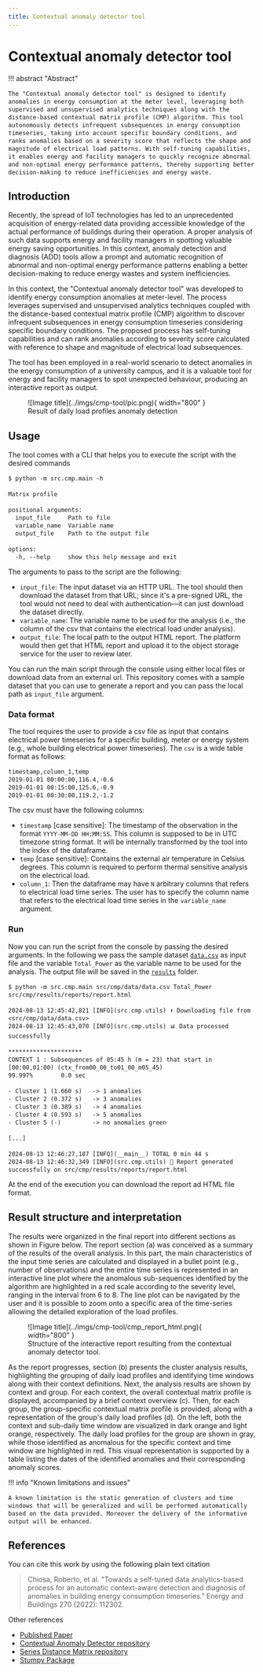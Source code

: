 ```yaml
---
title: Contextual anomaly detector tool
---
```


# Contextual anomaly detector tool

!!! abstract "Abstract"

    The "Contextual anomaly detector tool" is designed to identify anomalies in energy consumption at the meter level, leveraging both supervised and unsupervised analytics techniques along with the distance-based contextual matrix profile (CMP) algorithm. This tool autonomously detects infrequent subsequences in energy consumption timeseries, taking into account specific boundary conditions, and ranks anomalies based on a severity score that reflects the shape and magnitude of electrical load patterns. With self-tuning capabilities, it enables energy and facility managers to quickly recognize abnormal and non-optimal energy performance patterns, thereby supporting better decision-making to reduce inefficiencies and energy waste. 

## Introduction

Recently, the spread of IoT technologies has led to an unprecedented acquisition of energy-related data providing
accessible knowledge of the actual performance of buildings during their operation. A proper analysis of such data
supports energy and facility managers in spotting valuable energy saving opportunities. In this context, anomaly
detection and diagnosis (ADD) tools allow a prompt and automatic recognition of abnormal and non-optimal energy
performance patterns enabling a better decision-making to reduce energy wastes and system inefficiencies.

In this context, the "Contextual anomaly detector tool" was developed to identify energy consumption anomalies at meter-level.
The process leverages supervised and unsupervised
analytics techniques coupled with the distance-based contextual matrix profile (CMP) algorithm to discover infrequent
subsequences in energy consumption timeseries considering specific boundary conditions. The proposed process has
self-tuning capabilities and can rank anomalies according to severity score calculated with reference to shape and
magnitude of electrical load subsequences.

The tool has been employed in a real-world scenario to detect anomalies in the energy consumption of a university
campus, and it is a valuable tool for energy and facility managers to spot unexpected behaviour, producing an
interactive report as output.

<figure markdown="span">
  ![Image title](../imgs/cmp-tool/pic.png){ width="800" }
  <figcaption>Result of daily load profiles anomaly detection</figcaption>
</figure>

## Usage

The tool comes with a CLI that helps you to execute the script with the desired commands

```console 
$ python -m src.cmp.main -h

Matrix profile

positional arguments:
  input_file     Path to file
  variable_name  Variable name
  output_file    Path to the output file

options:
  -h, --help     show this help message and exit
```

The arguments to pass to the script are the following:

* `input_file`: The input dataset via an HTTP URL. The tool should then download the dataset from that URL; since it's a
  pre-signed URL, the tool would not need to deal with authentication—it can just download the dataset directly.
* `variable_name`: The variable name to be used for the analysis (i.e., the column of the csv that contains the
  electrical load under analysis).
* `output_file`: The local path to the output HTML report. The platform would then get that HTML report and upload it to
  the object
  storage service for the user to review later.

You can run the main script through the console using either local files or download data from an external url. This
repository comes with a sample dataset that you can use to generate a report and
you can pass the local path
as `input_file` argument.

### Data format

The tool requires the user to provide a csv file as input that contains electrical power timeseries for a specific
building, meter or energy system (e.g., whole building electrical power timeseries). The `csv` is a wide table format as
follows:

```csv
timestamp,column_1,temp
2019-01-01 00:00:00,116.4,-0.6
2019-01-01 00:15:00,125.6,-0.9
2019-01-01 00:30:00,119.2,-1.2
```

The csv must have the following columns:

- `timestamp` [case sensitive]: The timestamp of the observation in the format `YYYY-MM-DD HH:MM:SS`. This column is
  supposed to be in
  UTC timezone string format. It will be internally transformed by the tool into the index of the dataframe.
- `temp` [case sensitive]: Contains the external air temperature in Celsius degrees. This column is required to perform
  thermal sensitive
  analysis on the electrical load.
- `column_1`: Then the dataframe may have `N` arbitrary columns that refers to electrical load time series. The user has
  to specify the column name that refers to the electrical load time series in the `variable_name` argument.

### Run 

Now you can run the script from the console by passing the desired arguments. In the following we pass the sample
dataset [`data.csv`](src/cmp/data/data.csv) as input file and the variable `Total_Power` as the variable name to be used
for the analysis. The output file will be saved in the [`results`](src/cmp/results) folder.

```console
$ python -m src.cmp.main src/cmp/data/data.csv Total_Power src/cmp/results/reports/report.html

2024-08-13 12:45:42,821 [INFO](src.cmp.utils) ⬇️ Downloading file from <src/cmp/data/data.csv>
2024-08-13 12:45:43,070 [INFO](src.cmp.utils) 📊 Data processed successfully

*********************
CONTEXT 1 : Subsequences of 05:45 h (m = 23) that start in [00:00,01:00) (ctx_from00_00_to01_00_m05_45)
99.997%        0.0 sec

- Cluster 1 (1.660 s)   -> 1 anomalies
- Cluster 2 (0.372 s)   -> 3 anomalies
- Cluster 3 (0.389 s)   -> 4 anomalies
- Cluster 4 (0.593 s)   -> 5 anomalies
- Cluster 5 (-)         -> no anomalies green

[...]

2024-08-13 12:46:27,187 [INFO](__main__) TOTAL 0 min 44 s
2024-08-13 12:46:32,349 [INFO](src.cmp.utils) 🎉 Report generated successfully on src/cmp/results/reports/report.html

```

At the end of the execution you can download the report ad HTML file format.

## Result structure and interpretation

The results were organized in the final report into different sections as shown in Figure below. The
report section (a) was conceived as a summary of the results of the overall analysis.
In this part, the main characteristics of the input time series are calculated and displayed in a bullet point (e.g.,
number of observations) and the entire time series is represented in an interactive line plot where the anomalous
sub-sequences identified by the algorithm are highlighted in a red scale according to the severity level, ranging in the
interval from 6 to 8. The line plot can be navigated by the user and it
is possible to zoom onto a specific area of the time-series allowing the detailed exploration of the load profiles.

<figure markdown="span">
  ![Image title](../imgs/cmp-tool/cmp_report_html.png){ width="800" }
  <figcaption>Structure of the interactive report resulting from the contextual anomaly detector tool.</figcaption>
</figure>

As the report progresses, section (b) presents the cluster analysis results,
highlighting the grouping of daily load profiles and identifying time windows along with their context definitions.
Next, the analysis results are shown by context and group. For each context, the overall contextual matrix profile is
displayed, accompanied by a brief context overview (c). Then, for each
group, the group-specific contextual matrix profile is provided, along with a representation of the group's daily load
profiles (d). On the left, both the context and sub-daily time window are
visualized in dark orange and light orange, respectively. The daily load profiles for the group are shown in gray, while
those identified as anomalous for the specific context and time window are highlighted in red. This visual
representation is supported by a table listing the dates of the identified anomalies and their corresponding anomaly
scores.

!!! info "Known limitations and issues"

    A known limitation is the static generation of clusters and time windows that will be generalized and will be performed automatically based on the data provided. Moreover the delivery of the informative output will be enhanced.

## References

You can cite this work by using the following plain text citation

> Chiosa, Roberto, et al. "Towards a self-tuned data analytics-based process for an automatic context-aware detection
> and
> diagnosis of anomalies in building energy consumption timeseries." Energy and Buildings 270 (2022): 112302.

Other references

- [Published Paper](https://www.sciencedirect.com/science/article/abs/pii/S037877882200473X?via%3Dihub)
- [Contextual Anomaly Detector repository](https://github.com/baeda-polito/contextual-anomaly-detector/)
- [Series Distance Matrix repository](https://github.com/predict-idlab/seriesdistancematrix)
- [Stumpy Package](https://stumpy.readthedocs.io/en/latest/)


